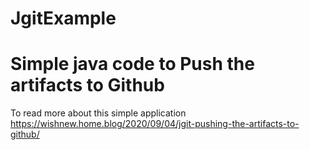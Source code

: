# JgitExample
# Simple java code to Push the artifacts to Github
To read more about this simple application https://wishnew.home.blog/2020/09/04/jgit-pushing-the-artifacts-to-github/

